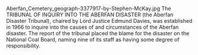 Aberfan_Cemetery_geograph-3377917-by-Stephen-McKay.jpg The TRIBUNAL OF INQUIRY INTO THE ABERFAN DISASTER (the Aberfan Disaster Tribunal), chaired by Lord Justice Edmund Davies, was established in 1966 to inquire into the causes of and circumstances of the Aberfan disaster. The report of the tribunal placed the blame for the disaster on the National Coal Board, naming nine of its staff as having some degree of responsibility.
